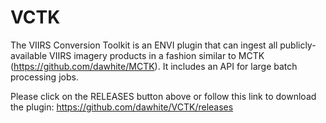 VCTK
====

The VIIRS Conversion Toolkit is an ENVI plugin that can ingest all publicly-available VIIRS imagery products in a fashion similar to MCTK (https://github.com/dawhite/MCTK).  It includes an API for large batch processing jobs.

Please click on the RELEASES button above or follow this link to download the plugin: https://github.com/dawhite/VCTK/releases
